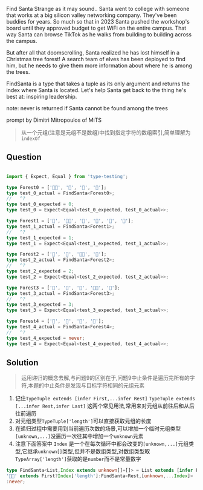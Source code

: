 Find Santa
Strange as it may sound.. Santa went to college with someone that works at a big silicon valley networking company. They've been buddies for years. So much so that in 2023 Santa pushed the workshop's board until they approved budget to get WiFi on the entire campus. That way Santa can browse TikTok as he walks from building to building across the campus.

But after all that doomscrolling, Santa realized he has lost himself in a Christmas tree forest! A search team of elves has been deployed to find him, but he needs to give them more information about where he is among the trees.

FindSanta is a type that takes a tuple as its only argument and returns the index where Santa is located. Let's help Santa get back to the thing he's best at: inspiring leadership.

note: never is returned if Santa cannot be found among the trees

prompt by Dimitri Mitropoulos of MiTS

> 从一个元组(注意是元组不是数组)中找到指定字符的数组索引,简单理解为`indexOf`

## Question

```ts

import { Expect, Equal } from 'type-testing';

type Forest0 = ['🎅🏼', '🎄', '🎄', '🎄'];
type test_0_actual = FindSanta<Forest0>;
//   ^?
type test_0_expected = 0;
type test_0 = Expect<Equal<test_0_expected, test_0_actual>>;

type Forest1 = ['🎄', '🎅🏼', '🎄', '🎄', '🎄', '🎄'];
type test_1_actual = FindSanta<Forest1>;
//   ^?
type test_1_expected = 1;
type test_1 = Expect<Equal<test_1_expected, test_1_actual>>;

type Forest2 = ['🎄', '🎄', '🎅🏼', '🎄'];
type test_2_actual = FindSanta<Forest2>;
//   ^?
type test_2_expected = 2;
type test_2 = Expect<Equal<test_2_expected, test_2_actual>>;

type Forest3 = ['🎄', '🎄', '🎄', '🎅🏼', '🎄'];
type test_3_actual = FindSanta<Forest3>;
//   ^?
type test_3_expected = 3;
type test_3 = Expect<Equal<test_3_expected, test_3_actual>>;

type Forest4 = ['🎄', '🎄', '🎄', '🎄'];
type test_4_actual = FindSanta<Forest4>;
//   ^?
type test_4_expected = never;
type test_4 = Expect<Equal<test_4_expected, test_4_actual>>;

```

## Solution

> 运用递归的概念去解,与问题9的区别在于,问题9中止条件是遍历完所有的字符,本题的中止条件是发现与目标字符相同的元组元素
1. 记住`TypeTuple extends [infer First,...infer Rest]` `TypeTuple extends [...infer Rest,infer Last]` 这两个常见用法,常用来对元组从前往后和从后往前遍历
2. 对元组类型`TypeTuple['length']`可以直接获取元组的长度
3. 在递归过程中需要用到当前遍历次数的场景,可以增加一个临时元组类型 `[unknown,...]`没遍历一次往其中增加一个`unknown`元素
4. 注意下面答案中 `Index` 是一个在每次循环中都会改变的`[unknown,...]`元组类型,它继承`unknown[]`类型,但并不是数组类型,对数组类型取`TypeArray['length']`获取的是`number`而不是常量数字

```ts
type FindSanta<List,Index extends unknown[]=[]> = List extends [infer First,...infer Rest]?
'🎅🏼' extends First?Index['length']:FindSanta<Rest,[unknown,...Index]>
:never;
```
